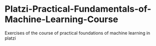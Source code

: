 # Platzi-Practical-Fundamentals-of-Machine-Learning-Course
Exercises of the course of practical foundations of machine learning in platzi
